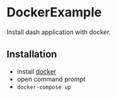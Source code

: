 # DockerExample

Install dash application with docker.


## Installation

* install [docker](https://docs.docker.com/docker-for-windows/install/) 
* open command prompt
* `docker-compose up`
